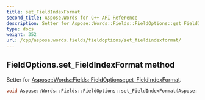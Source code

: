 ```yaml
---
title: set_FieldIndexFormat
second_title: Aspose.Words for C++ API Reference
description: Setter for Aspose::Words::Fields::FieldOptions::get_FieldIndexFormat. 
type: docs
weight: 352
url: /cpp/aspose.words.fields/fieldoptions/set_fieldindexformat/
---
```

## FieldOptions.set_FieldIndexFormat method


Setter for [Aspose::Words::Fields::FieldOptions::get_FieldIndexFormat](../get_fieldindexformat/).

```cpp
void Aspose::Words::Fields::FieldOptions::set_FieldIndexFormat(Aspose::Words::Fields::FieldIndexFormat value)
```

